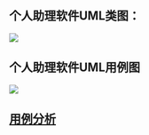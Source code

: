 ## 个人助理软件UML类图：

<img src="https://img.tanknee.cn/img/个人助理类UML类图.jpg"/>

## 个人助理软件UML用例图

<img src="https://img.tanknee.cn/img/个人助理软件UML用例图.jpg"/>

## [用例分析](./UML/用例描述.md)
